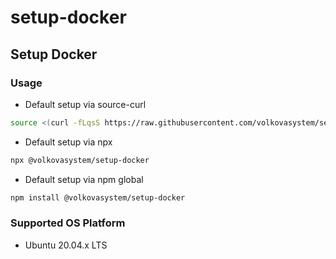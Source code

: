#	setup-docker

##	Setup Docker

###	Usage

* Default setup via source-curl
```bash
source <(curl -fLqsS https://raw.githubusercontent.com/volkovasystem/setup-docker/main/setup-docker.sh)
```

* Default setup via npx
```bash
npx @volkovasystem/setup-docker
```

* Default setup via npm global
```bash
npm install @volkovasystem/setup-docker
```

###	Supported OS Platform

* Ubuntu 20.04.x LTS
